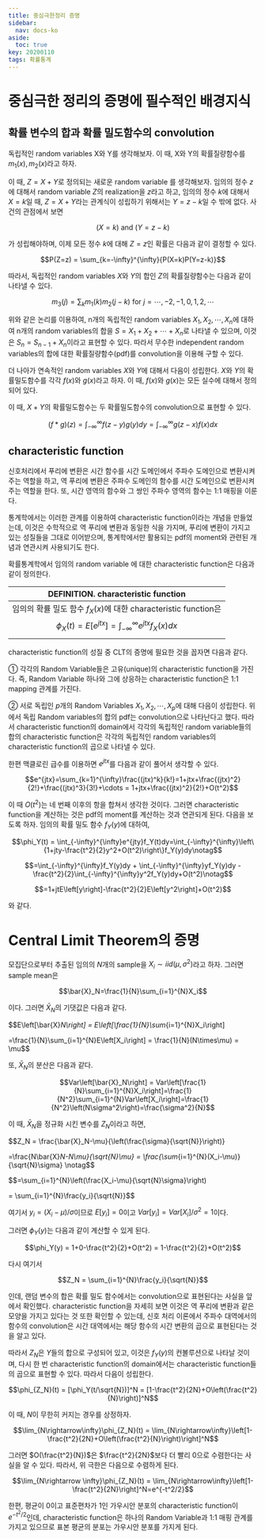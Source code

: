 ```yaml
---
title: 중심극한정리 증명
sidebar:
  nav: docs-ko
aside:
  toc: true
key: 20200110
tags: 확률통계
---
```

# 중심극한 정리의 증명에 필수적인 배경지식

## 확률 변수의 합과 확률 밀도함수의 convolution

독립적인 random variables X와 Y를 생각해보자. 이 때, X와 Y의 확률질량함수를 $m_1(x), m_2(x)$라고 하자. 

이 때, $Z=X+Y$로 정의되는 새로운 random variable 를 생각해보자. 임의의 정수 $z$에 대해서 random variable $Z$의 realization을 $z$라고 하고, 임의의 정수 $k$에 대해서 $X=k$일 때, $Z=X+Y$라는 관계식이 성립하기 위해서는 $Y=z-k$일 수 밖에 없다. 사건의 관점에서 보면 

$$(X=k)\text{ and }(Y=z-k)$$

가 성립해야하며, 이제 모든 정수 $k$에 대해 $Z=z$인 확률은 다음과 같이 결정할 수 있다.

$$P(Z=z) = \sum_{k=-\infty}^{\infty}{P(X=k)P(Y=z-k)}$$

따라서, 독립적인 random variables $X$와 $Y$의 합인 $Z$의 확률질량함수는 다음과 같이 나타낼 수 있다. 

$$m_3(j) = \sum_km_1(k)m_2(j-k) \text{ for }j = \cdots, -2, -1, 0, 1, 2, \cdots$$

위와 같은 논리를 이용하여, n개의 독립적인 random variables $X_1, X_2, \cdots, X_n$에 대하여 n개의 random variables의 합을 $S=X_1+X_2+\cdots+X_n$로 나타낼 수 있으며, 이것은 $S_n=S_{n-1}+X_n$이라고 표현할 수 있다. 따라서 무수한 independent random variables의 합에 대한 확률질량함수(pdf)를 convolution을 이용해 구할 수 있다.
    
더 나아가 연속적인 random variables $X$와 $Y$에 대해서 다음이 성립한다. $X$와 $Y$의 확률밀도함수를 각각 $f(x)$와 $g(x)$라고 하자. 이 때, $f(x)$와 $g(x)$는 모든 실수에 대해서 정의되어 있다. 

이 때, $X+Y$의 확률밀도함수는 두 확률밀도함수의 convolution으로 표현할 수 있다.

$$(f*g)(z) = \int_{-\infty}^{\infty}f(z-y)g(y)dy = \int_{-\infty}^{\infty}g(z-x)f(x)dx$$

## characteristic function

 신호처리에서 푸리에 변환은 시간 함수를 시간 도메인에서 주파수 도메인으로 변환시켜주는 역할을 하고, 역 푸리에 변환은 주파수 도메인의 함수를 시간 도메인으로 변환시켜주는 역할을 한다. 또, 시간 영역의 함수와 그 쌍인 주파수 영역의 함수는 1:1 매핑을 이룬다.

 통계학에서는 이러한 관계를 이용하여 characteristic function이라는 개념을 만들었는데, 이것은 수학적으로 역 푸리에 변환과 동일한 식을 가지며, 푸리에 변환이 가지고 있는 성질들을 그대로 이어받으며, 통계학에서만 활용되는 pdf의 moment와 관련된 개념과 연관시켜 사용되기도 한다.

 확률통계학에서 임의의 random variable 에 대한 characteristic function은 다음과 같이 정의한다. 

| DEFINITION. characteristic function |
| --------- |
| 임의의 확률 밀도 함수 $f_X(x)$에 대한 characteristic function은 <br> <center> $$\phi_X(t) = E\left[e^{jtx}\right]=\int_{-\infty}^{\infty}e^{jtx}f_X(x)dx$$</center>|

characteristic function의 성질 중 CLT의 증명에 필요한 것을 꼽자면 다음과 같다.

① 각각의 Random Variable들은 고유(unique)의 characteristic function을 가진다. 즉, Random Variable 하나와 그에 상응하는 characteristic function은 1:1 mapping 관계를 가진다.

② 서로 독립인 $p$개의 Random Variables $X_1, X_2, \cdots, X_p$에 대해 다음이 성립한다. 위에서 독립 Random variables의 합의 pdf는 convolution으로 나타난다고 했다. 따라서 characteristic function의 domain에서 각각의 독립적인 random variable들의 합의 characteristic function은 각각의 독립적인 random variables의 characteristic function의 곱으로 나타낼 수 있다.

한편 맥클로린 급수를 이용하면 $e^{jtx}$를 다음과 같이 풀어서 생각할 수 있다.

$$e^{jtx}=\sum_{k=1}^{\infty}\frac{(jtx)^k}{k!}=1+jtx+\frac{(jtx)^2}{2!}+\frac{(jtx)^3}{3!}+\cdots = 1+jtx+\frac{(jtx)^2}{2!}+O(t^2)$$

이 때 $O(t^2)$는 네 번째 이후의 항을 합쳐서 생각한 것이다. 그러면 characteristic function을 계산하는 것은 pdf의 moment를 계산하는 것과 연관되게 된다. 다음을 보도록 하자. 임의의 확률 밀도 함수 $f_Y(y)$에 대하여,

$$\phi_Y(t) = \int_{-\infty}^{\infty}e^{jty}f_Y(t)dy=\int_{-\infty}^{\infty}\left\{1+jty-\frac{t^2}{2}y^2+O(t^2)\right\}f_Y(y)dy\notag$$

$$=\int_{-\infty}^{\infty}f_Y(y)dy + \int_{-\infty}^{\infty}yf_Y(y)dy - \frac{t^2}{2}\int_{-\infty}^{\infty}y^2f_Y(y)dy+O(t^2)\notag$$

$$=1+jtE\left[y\right]-\frac{t^2}{2}E\left[y^2\right]+O(t^2)$$

와 같다. 


# Central Limit Theorem의 증명

모집단으로부터 추출된 임의의 $N$개의 sample을 $X_i \sim iid(\mu, \sigma^2)$라고 하자. 그러면 sample mean은 

$$\bar{X}_N=\frac{1}{N}\sum_{i=1}^{N}X_i$$

이다. 그러면 $\bar{X}_N$의 기댓값은 다음과 같다.

$$E\left[\bar{X}_N\right] = E\left[\frac{1}{N}\sum_{i=1}^{N}X_i\right]

=\frac{1}{N}\sum_{i=1}^{N}E\left[X_i\right] = \frac{1}{N}(N\times\mu) = \mu$$

또, $\bar{X}_N$의 분산은 다음과 같다.

$$Var\left[\bar{X}_N\right] = Var\left[\frac{1}{N}\sum_{i=1}^{N}X_i\right]=\frac{1}{N^2}\sum_{i=1}^{N}Var\left[X_i\right]=\frac{1}{N^2}\left(N\sigma^2\right)=\frac{\sigma^2}{N}$$

이 때, $\bar{X}_N$을 정규화 시킨 변수를 $Z_N$이라고 하면,

$$Z_N = \frac{\bar{X}_N-\mu}{\left(\frac{\sigma}{\sqrt{N}}\right)}

=\frac{N\bar{X}_N-N\mu}{\sqrt{N}\mu} = \frac{\sum_{i=1}^{N}(X_i-\mu)}{\sqrt{N}\sigma} \notag$$

$$=\sum_{i=1}^{N}\left(\frac{X_i-\mu}{\sqrt{N}\sigma}\right)

= \sum_{i=1}^{N}\frac{y_i}{\sqrt{N}}$$

여기서 $y_i = (X_i-\mu)/\sigma$이므로 $E[y_i]=0$이고 $Var[y_i]=Var[X_i]/\sigma^2=1$이다.

그러면 $\phi_Y(y)$는 다음과 같이 계산할 수 있게 된다.

$$\phi_Y(y) = 1+0-\frac{t^2}{2}+O(t^2) = 1-\frac{t^2}{2}+O(t^2)$$

다시 여기서 

$$Z_N = \sum_{i=1}^{N}\frac{y_i}{\sqrt{N}}$$

인데, 랜덤 변수의 합은 확률 밀도 함수에서는 convolution으로 표현된다는 사실을 앞에서 확인했다. characteristic function을 자세히 보면 이것은 역 푸리에 변환과 같은 모양을 가지고 있다는 것 또한 확인할 수 있는데, 신호 처리 이론에서 주파수 대역에서의 함수의 convolution은 시간 대역에서는 해당 함수의 시간 변환의 곱으로 표현된다는 것을 알고 있다. 

따라서 $Z_N$은 $Y$들의 합으로 구성되어 있고, 이것은 $f_Y(y)$의 컨볼루션으로 나타날 것이며, 다시 한 번 characteristic function의 domain에서는 characteristic function들의 곱으로 표현할 수 있다. 따라서 다음이 성립한다.

$$\phi_{Z_N}(t) = [\phi_Y(t/\sqrt{N})]^N = [1-\frac{t^2}{2N}+O\left(\frac{t^2}{N}\right)]^N$$

이 때, $N$이 무한히 커지는 경우를 상정하자.

$$\lim_{N\rightarrow\infty}\phi_{Z_N}(t) = \lim_{N\rightarrow\infty}\left[1-\frac{t^2}{2N}+O\left(\frac{t^2}{N}\right)\right]^N$$

그러면 $O(\frac{t^2}{N})$은 $\frac{t^2}{2N}$보다 더 빨리 0으로 수렴한다는 사실을 알 수 있다. 따라서, 위 극한은 다음으로 수렴하게 된다.

$$\lim_{N\rightarrow \infty}\phi_{Z_N}(t) = \lim_{N\rightarrow\infty}\left[1-\frac{t^2}{2N}\right]^N=e^{-t^2/2}$$

한편, 평균이 0이고 표준편차가 1인 가우시안 분포의 characteristic function이 $e^{-t^2/2}$인데, characteristic function은 하나의 Random Variable과 1:1 매핑 관계를 가지고 있으므로 표본 평균의 분포는 가우시안 분포를 가지게 된다.